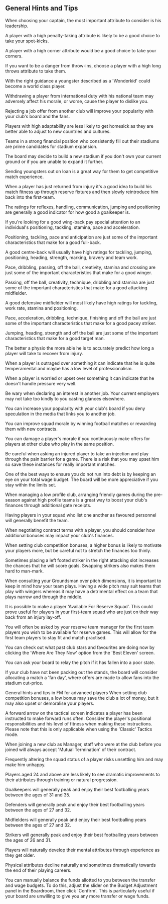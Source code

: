 ## General Hints and Tips
When choosing your captain, the most important attribute to consider is his leadership.

A player with a high penalty-taking attribute is likely to be a good choice to take your spot-kicks.

A player with a high corner attribute would be a good choice to take your corners.

If you want to be a danger from throw-ins, choose a player with a high long throws attribute to take them.

With the right guidance a youngster described as a 'Wonderkid' could become a world class player.

Withdrawing a player from international duty with his national team may adversely affect his morale, or worse, cause the player to dislike you.

Rejecting a job offer from another club will improve your popularity with your club's board and the fans.

Players with high adaptability are less likely to get homesick as they are better able to adjust to new countries and cultures.

Teams in a strong financial position who consistently fill out their stadiums are prime candidates for stadium expansion.

The board may decide to build a new stadium if you don't own your current ground or if you are unable to expand it further.

Sending youngsters out on loan is a great way for them to get competitive match experience.

When a player has just returned from injury it's a good idea to build his match fitness up through reserve fixtures and then slowly reintroduce him back into the first-team.

The ratings for reflexes, handling, communication, jumping and positioning are generally a good indicator for how good a goalkeeper is.

If you're looking for a good wing-back pay special attention to an individual's positioning, tackling, stamina, pace and acceleration.

Positioning, tackling, pace and anticipation are just some of the important characteristics that make for a good full-back.

A good centre-back will usually have high ratings for tackling, jumping, positioning, heading, strength, marking, bravery and team work.

Pace, dribbling, passing, off the ball, creativity, stamina and crossing are just some of the important characteristics that make for a good winger.

Passing, off the ball, creativity, technique, dribbling and stamina are just some of the important characteristics that make for a good attacking midfielder.

A good defensive midfielder will most likely have high ratings for tackling, work rate, stamina and positioning.

Pace, acceleration, dribbling, technique, finishing and off the ball are just some of the important characteristics that make for a good pacey striker.

Jumping, heading, strength and off the ball are just some of the important characteristics that make for a good target man.

The better a physio the more able he is to accurately predict how long a player will take to recover from injury.

When a player is outraged over something it can indicate that he is quite temperamental and maybe has a low level of professionalism.

When a player is worried or upset over something it can indicate that he doesn't handle pressure very well.

Be wary when declaring an interest in another job. Your current employers may not take too kindly to you casting glances elsewhere.

You can increase your popularity with your club's board if you deny speculation in the media that links you to another job.

You can improve squad morale by winning football matches or rewarding them with new contracts.

You can damage a player's morale if you continuously make offers for players at other clubs who play in the same position.

Be careful when asking an injured player to take an injection and play through the pain barrier for a game. There is a risk that you may upset him so save these instances for really important matches.

One of the best ways to ensure you do not run into debt is by keeping an eye on your total wage budget. The board will be more appreciative if you stay within the limits set.

When managing a low profile club, arranging friendly games during the pre-season against high profile teams is a great way to boost your club's finances through additional gate receipts.

Having players in your squad who list one another as favoured personnel will generally benefit the team.

When negotiating contract terms with a player, you should consider how additional bonuses may impact your club's finances.

When setting club competition bonuses, a higher bonus is likely to motivate your players more, but be careful not to stretch the finances too thinly.

Sometimes placing a left footed striker in the right attacking slot increases the chances that he will score goals. Swapping strikers also makes them hard to man-mark.

When consulting your Groundsman over pitch dimensions, it is important to keep in mind how your team plays. Having a wide pitch may suit teams that play with wingers whereas it may have a detrimental effect on a team that plays narrow and through the middle.

It is possible to make a player 'Available For Reserve Squad'. This could prove useful for players in your first-team squad who are just on their way back from an injury lay-off.

You will often be asked by your reserve team manager for the first team players you wish to be available for reserve games. This will allow for the first team players to stay fit and match practised.

You can check out what past club stars and favourites are doing now by clicking the 'Where Are They Now' option from the 'Best Eleven' screen.

You can ask your board to relay the pitch if it has fallen into a poor state.

If your club have not been packing out the stands, the board will consider allocating a match a 'fan day', where offers are made to allow fans into the stadium cut-price.

General hints and tips in FM for advanced players
When setting club competition bonuses, a low bonus may save the club a lot of money, but it may also upset or demoralise your players.

A forward arrow on the tactical screen indicates a player has been instructed to make forward runs often. Consider the player's positional responsibilities and his level of fitness when making these instructions. Please note that this is only applicable when using the 'Classic' Tactics mode.

When joining a new club as Manager, staff who were at the club before you joined will always accept 'Mutual Termination' of their contract.

Frequently altering the squad status of a player risks unsettling him and may make him unhappy.

Players aged 24 and above are less likely to see dramatic improvements to their attributes through training or natural progression.

Goalkeepers will generally peak and enjoy their best footballing years between the ages of 31 and 35.

Defenders will generally peak and enjoy their best footballing years between the ages of 27 and 32.

Midfielders will generally peak and enjoy their best footballing years between the ages of 27 and 32.

Strikers will generally peak and enjoy their best footballing years between the ages of 26 and 31.

Players will naturally develop their mental attributes through experience as they get older.

Physical attributes decline naturally and sometimes dramatically towards the end of their playing careers.

You can manually balance the funds allotted to you between the transfer and wage budgets. To do this, adjust the slider on the Budget Adjustment panel in the Boardroom, then click 'Confirm'. This is particularly useful if your board are unwilling to give you any more transfer or wage funds.